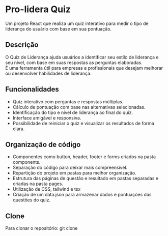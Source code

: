 # Pro-lidera Quiz 

Um projeto React que realiza um quiz interativo para medir o tipo de liderança do usuário com base em sua pontuação. 

## Descrição

O Quiz de Liderança ajuda usuários a identificar seu estilo de liderança e seu nível, com base em suas respostas as perguntas elaboradas.  
É uma ferramenta útil para empresas e profissionais que desejam melhorar ou desenvolver habilidades de liderança.

## Funcionalidades

- Quiz interativo com perguntas e respostas múltiplas.
- Cálculo de pontuação com base nas alternativas selecionadas.
- Identificação do tipo e nível de liderança ao final do quiz.
- Interface amigável e responsiva.
- Possibilidade de reiniciar o quiz e visualizar os resultados de forma clara.

## Organização de código

- Componentes como button, header, footer e forms criados na pasta components.
- Separação do código para deixar mais compreensível.
- Repartição do projeto em pastas para melhor organização.
- Estrutura das páginas de questão e resultado em pastas separadas e criadas na pasta pages.
- Utilização de CSS, tailwind e tsx
- Criação de um data.json para armazenar dados e pontuações das questões do quiz.

## Clone
Para clonar o repositório: 
git clone 
